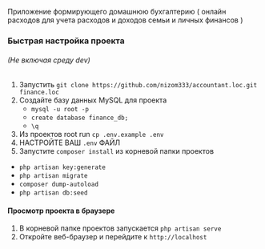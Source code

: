Приложение формирующего домашнюю бухгалтерию ( онлайн расходов для учета расходов и доходов семьи и личных финансов )


### Быстрая настройка проекта
###### (Не включая среду dev)
1. Запустить `git clone https://github.com/nizom333/accountant.loc.git finance.loc`
2. Создайте базу данных MySQL для проекта
    * ```mysql -u root -p```
    * ```create database finance_db;```
    * ```\q```
3. Из проектов root run `cp .env.example .env`
4. НАСТРОЙТЕ ВАШ `.env` ФАЙЛ
5. Запустите  `composer install` из корневой папки проектов
* ```php artisan key:generate```
* ```php artisan migrate```
* ```composer dump-autoload```
* ```php artisan db:seed```

#### Просмотр проекта в браузере
1. В корневой папке проектов запускается `php artisan serve`
2. Откройте веб-браузер и перейдите к `http://localhost`

